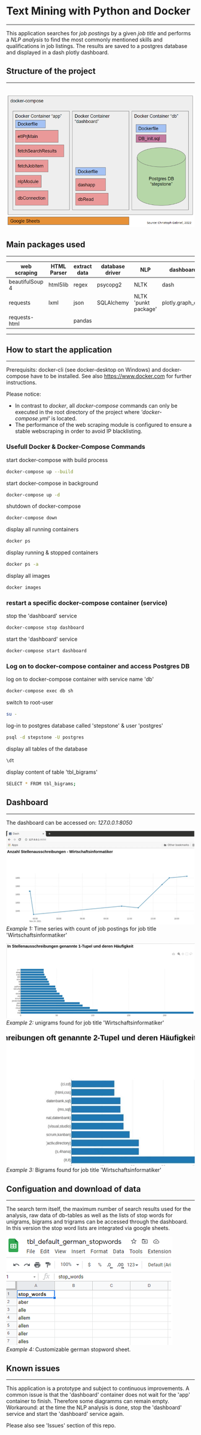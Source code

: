 # **Text Mining with Python and Docker**
---
This application searches for *job postings* by a given *job title* and performs a *NLP analysis* to find the most commonly mentioned skills and qualifications in job listings. The results are saved to a postgres database and displayed in a dash plotly dashboard.


## Structure of the project
---
![architecture](markupObj/architecture.png)
---
## Main packages used
---
| **web scraping** | **HTML Parser** | **extract data** | **database driver** | **NLP**              | **dashboard**     |
|------------------|-----------------|------------------|---------------------|----------------------|-------------------|
| beautifulSoup 4  | html5lib        | regex            | psycopg2            | NLTK                 | dash              |
| requests         | lxml            | json             | SQLAlchemy          | NLTK 'punkt package' | plotly.graph_objs |
| requests-html    |                 | pandas           |                     |                      |                   |

---
## How to start the application
---
Prerequisits: docker-cli (see docker-desktop on Windows) and docker-compose have to be installed. See also https://www.docker.com for further instructions.

Please notice:
- In contrast to *docker*, all *docker-compose* commands can only be executed in the root directory of the project where *'docker-compose.yml'* is located.
- The performance of the web scraping module is configured to ensure a stable webscraping in order to avoid IP blacklisting.

### Usefull Docker & Docker-Compose Commands

start docker-compose with build process
```bash
docker-compose up --build
```
start docker-compose in background
```bash
docker-compose up -d
```
shutdown of docker-compose
```bash
docker-compose down
```
display all running containers
```bash
docker ps
```
display running & stopped containers
```bash
docker ps -a
```
display all images
```bash
docker images
```
### restart a specific docker-compose container (service)
stop the 'dashboard' service
```bash
docker-compose stop dashboard
```
start the 'dashboard' service
```bash
docker-compose start dashboard
```
### Log on to docker-compose container and access Postgres DB 

log on to docker-compose container with service name 'db'
```bash
docker-compose exec db sh
```
switch to root-user
```bash
su -
```
log-in to postgres database called 'stepstone' & user 'postgres'
```bash
psql -d stepstone -U postgres
```
display all tables of the database
```bash
\dt
```
display content of table 'tbl_bigrams'
```bash
SELECT * FROM tbl_bigrams;
```

## Dashboard
---
The dashboard can be accessed on:
*127.0.0.1:8050*


![linechart](markupObj/linechart.png) </br>
*Example 1:* Time series with count of job postings for job title 'Wirtschaftsinformatiker' 

![onegrams_barchart](markupObj/barchart_onegrams.png)</br>
*Example 2:* unigrams found for job title 'Wirtschaftsinformatiker' 

![bigrams_barchart](markupObj/bigrams_barchart.png)</br>
*Example 3:* Bigrams found for job title 'Wirtschaftsinformatiker'

## Configuation and download of data
---
The search term itself, the maximum number of search results used for the analysis, raw data of db-tables as well as the lists of stop words for unigrams, bigrams and trigrams can be accessed through the dashboard.</br> 
In this version the stop word lists are integrated via google sheets.

![default stopwords](markupObj/default_german_stopwords.png)</br>
*Example 4:* Customizable german stopword sheet.

## Known issues
---
This application is a prototype and subject to continuous improvements.
A common issue is that the 'dashboard' container does not wait for the 'app' container to finish. Therefore some diagramms can remain empty.
Workaround: at the time the NLP analysis is done, stop the 'dashboard' service and start the 'dashboard' service again. 

Please also see 'Issues' section of this repo. 
